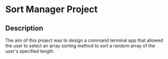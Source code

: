 # Sort Manager Project

## Description

 The aim of this project was to design a command terminal app that allowed the user to select an array sorting method to sort a random array of the user's specified length.
